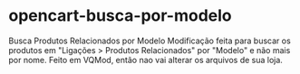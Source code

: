 # opencart-busca-por-modelo
Busca Produtos Relacionados por Modelo Modificação feita para buscar os produtos em "Ligações > Produtos Relacionados" por "Modelo" e não mais por nome. Feito em VQMod, então nao vai alterar os arquivos de sua loja.
